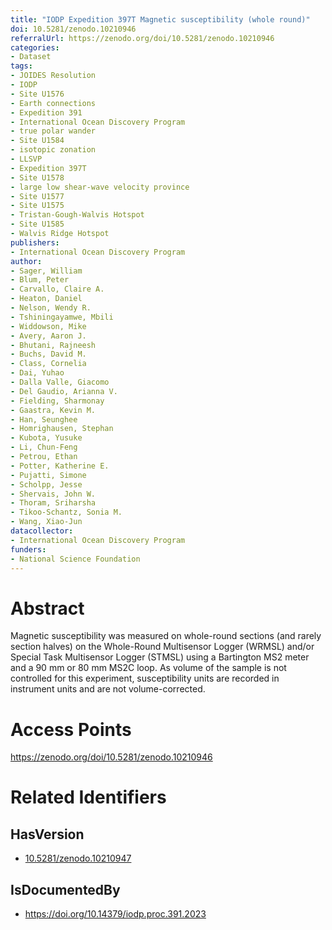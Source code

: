 ```yaml
---
title: "IODP Expedition 397T Magnetic susceptibility (whole round)"
doi: 10.5281/zenodo.10210946
referralUrl: https://zenodo.org/doi/10.5281/zenodo.10210946
categories:
- Dataset
tags:
- JOIDES Resolution
- IODP
- Site U1576
- Earth connections
- Expedition 391
- International Ocean Discovery Program
- true polar wander
- Site U1584
- isotopic zonation
- LLSVP
- Expedition 397T
- Site U1578
- large low shear-wave velocity province
- Site U1577
- Site U1575
- Tristan-Gough-Walvis Hotspot
- Site U1585
- Walvis Ridge Hotspot
publishers:
- International Ocean Discovery Program
author:
- Sager, William
- Blum, Peter
- Carvallo, Claire A.
- Heaton, Daniel
- Nelson, Wendy R.
- Tshiningayamwe, Mbili
- Widdowson, Mike
- Avery, Aaron J.
- Bhutani, Rajneesh
- Buchs, David M.
- Class, Cornelia
- Dai, Yuhao
- Dalla Valle, Giacomo
- Del Gaudio, Arianna V.
- Fielding, Sharmonay
- Gaastra, Kevin M.
- Han, Seunghee
- Homrighausen, Stephan
- Kubota, Yusuke
- Li, Chun-Feng
- Petrou, Ethan
- Potter, Katherine E.
- Pujatti, Simone
- Scholpp, Jesse
- Shervais, John W.
- Thoram, Sriharsha
- Tikoo-Schantz, Sonia M.
- Wang, Xiao-Jun
datacollector:
- International Ocean Discovery Program
funders:
- National Science Foundation
---
```


# Abstract
Magnetic susceptibility was measured on whole-round sections (and rarely section halves) on the Whole-Round Multisensor Logger (WRMSL) and/or Special Task Multisensor Logger (STMSL) using a Bartington MS2 meter and a 90 mm or 80 mm MS2C loop. As volume of the sample is not controlled for this experiment, susceptibility units are recorded in instrument units and are not volume-corrected.

# Access Points
https://zenodo.org/doi/10.5281/zenodo.10210946

# Related Identifiers
## HasVersion
- [10.5281/zenodo.10210947](../../10.5281/zenodo.10210947/)
## IsDocumentedBy
- https://doi.org/10.14379/iodp.proc.391.2023